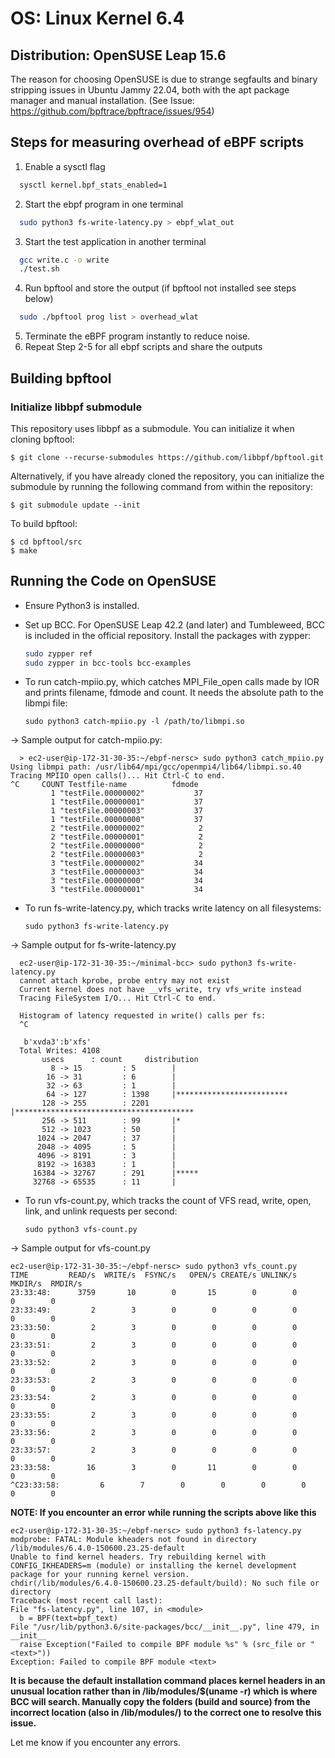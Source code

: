 # OS: Linux Kernel 6.4

## Distribution: OpenSUSE Leap 15.6

The reason for choosing OpenSUSE is due to strange segfaults and binary stripping issues in Ubuntu Jammy 22.04, both with the apt package manager and manual installation. (See Issue: https://github.com/bpftrace/bpftrace/issues/954)

## Steps for measuring overhead of eBPF scripts

1. Enable a sysctl flag
```sh
  sysctl kernel.bpf_stats_enabled=1
```
2. Start the ebpf program in one terminal
```sh
  sudo python3 fs-write-latency.py > ebpf_wlat_out
```
3. Start the test application in another terminal
```sh
  gcc write.c -o write
  ./test.sh
```
4. Run bpftool and store the output (if bpftool not installed see steps below)
```sh
  sudo ./bpftool prog list > overhead_wlat
```

5. Terminate the eBPF program instantly to reduce noise.
6. Repeat Step 2-5 for all ebpf scripts and share the outputs


## Building bpftool 

### Initialize libbpf submodule

This repository uses libbpf as a submodule. You can initialize it when cloning
bpftool:

```console
$ git clone --recurse-submodules https://github.com/libbpf/bpftool.git
```

Alternatively, if you have already cloned the repository, you can initialize
the submodule by running the following command from within the repository:

```console
$ git submodule update --init
```
To build bpftool:

```console
$ cd bpftool/src
$ make
```


## Running the Code on OpenSUSE

- Ensure Python3 is installed.
- Set up BCC. For OpenSUSE Leap 42.2 (and later) and Tumbleweed, BCC is included in the official repository. Install the packages with zypper:
  ```sh
  sudo zypper ref
  sudo zypper in bcc-tools bcc-examples
  ```

- To run catch-mpiio.py, which catches MPI_File_open calls made by IOR and prints filename, fdmode and count. It needs the absolute path to the libmpi file:
  ```
  sudo python3 catch-mpiio.py -l /path/to/libmpi.so
  ```

-> Sample output for catch-mpiio.py:
```
  > ec2-user@ip-172-31-30-35:~/ebpf-nersc> sudo python3 catch_mpiio.py
Using libmpi path: /usr/lib64/mpi/gcc/openmpi4/lib64/libmpi.so.40
Tracing MPIIO open calls()... Hit Ctrl-C to end.
^C     COUNT Testfile-name          fdmode
         1 "testFile.00000002"           37
         1 "testFile.00000001"           37
         1 "testFile.00000003"           37
         1 "testFile.00000000"           37
         2 "testFile.00000002"            2
         2 "testFile.00000001"            2
         2 "testFile.00000000"            2
         2 "testFile.00000003"            2
         3 "testFile.00000002"           34
         3 "testFile.00000003"           34
         3 "testFile.00000000"           34
         3 "testFile.00000001"           34
  ```
- To run fs-write-latency.py, which tracks write latency on all filesystems:
  ```
  sudo python3 fs-write-latency.py
  ```
-> Sample output for fs-write-latency.py
```
  ec2-user@ip-172-31-30-35:~/minimal-bcc> sudo python3 fs-write-latency.py
  cannot attach kprobe, probe entry may not exist
  Current kernel does not have __vfs_write, try vfs_write instead
  Tracing FileSystem I/O... Hit Ctrl-C to end.

  Histogram of latency requested in write() calls per fs:
  ^C

   b'xvda3':b'xfs'
  Total Writes: 4108
       usecs      : count     distribution
         8 -> 15         : 5        |
        16 -> 31         : 6        |
        32 -> 63         : 1        |
        64 -> 127        : 1398     |*************************
       128 -> 255        : 2201     |****************************************
       256 -> 511        : 99       |*
       512 -> 1023       : 50       |
      1024 -> 2047       : 37       |
      2048 -> 4095       : 5        |
      4096 -> 8191       : 3        |
      8192 -> 16383      : 1        |
     16384 -> 32767      : 291      |*****
     32768 -> 65535      : 11       |

```
- To run vfs-count.py, which tracks the count of VFS read, write, open, link, and unlink requests per second:
  ```
  sudo python3 vfs-count.py
  ```

-> Sample output for vfs-count.py
```
ec2-user@ip-172-31-30-35:~/ebpf-nersc> sudo python3 vfs_count.py
TIME         READ/s  WRITE/s  FSYNC/s   OPEN/s CREATE/s UNLINK/s  MKDIR/s  RMDIR/s
23:33:48:      3759       10        0       15        0        0        0        0
23:33:49:         2        3        0        0        0        0        0        0
23:33:50:         2        3        0        0        0        0        0        0
23:33:51:         2        3        0        0        0        0        0        0
23:33:52:         2        3        0        0        0        0        0        0
23:33:53:         2        3        0        0        0        0        0        0
23:33:54:         2        3        0        0        0        0        0        0
23:33:55:         2        3        0        0        0        0        0        0
23:33:56:         2        3        0        0        0        0        0        0
23:33:57:         2        3        0        0        0        0        0        0
23:33:58:        16        3        0       11        0        0        0        0
^C23:33:58:         6        7        0        0        0        0        0        0
```

**NOTE: If you encounter an error while running the scripts above like this**
  ```
  ec2-user@ip-172-31-30-35:~/ebpf-nersc> sudo python3 fs-latency.py
  modprobe: FATAL: Module kheaders not found in directory /lib/modules/6.4.0-150600.23.25-default
  Unable to find kernel headers. Try rebuilding kernel with CONFIG_IKHEADERS=m (module) or installing the kernel development package for your running kernel version.
  chdir(/lib/modules/6.4.0-150600.23.25-default/build): No such file or directory
  Traceback (most recent call last):
  File "fs-latency.py", line 107, in <module>
    b = BPF(text=bpf_text)
  File "/usr/lib/python3.6/site-packages/bcc/__init__.py", line 479, in __init__
    raise Exception("Failed to compile BPF module %s" % (src_file or "<text>"))
  Exception: Failed to compile BPF module <text>
  ```

**It is because the default installation command places kernel headers in an unusual location rather than in /lib/modules/$(uname -r) which is where BCC will search. Manually copy the folders (build and source) from the incorrect location (also in /lib/modules/) to the correct one to resolve this issue.**


Let me know if you encounter any errors.
